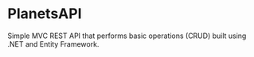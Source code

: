 # PlanetsAPI
Simple MVC REST API that performs basic operations (CRUD) built using .NET and Entity Framework.
